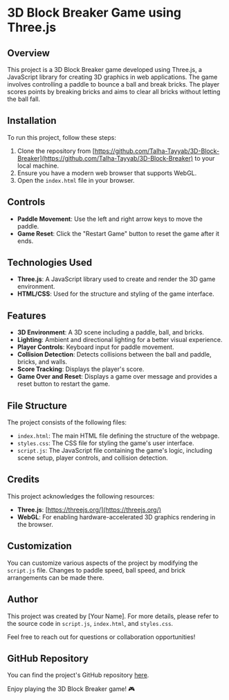 
# 3D Block Breaker Game using Three.js

## Overview

This project is a 3D Block Breaker game developed using Three.js, a JavaScript library for creating 3D graphics in web applications. The game involves controlling a paddle to bounce a ball and break bricks. The player scores points by breaking bricks and aims to clear all bricks without letting the ball fall.

## Installation

To run this project, follow these steps:

1. Clone the repository from [https://github.com/Talha-Tayyab/3D-Block-Breaker](https://github.com/Talha-Tayyab/3D-Block-Breaker) to your local machine.
2. Ensure you have a modern web browser that supports WebGL.
3. Open the `index.html` file in your browser.

## Controls

- **Paddle Movement**: Use the left and right arrow keys to move the paddle.
- **Game Reset**: Click the "Restart Game" button to reset the game after it ends.

## Technologies Used

- **Three.js**: A JavaScript library used to create and render the 3D game environment.
- **HTML/CSS**: Used for the structure and styling of the game interface.

## Features

- **3D Environment**: A 3D scene including a paddle, ball, and bricks.
- **Lighting**: Ambient and directional lighting for a better visual experience.
- **Player Controls**: Keyboard input for paddle movement.
- **Collision Detection**: Detects collisions between the ball and paddle, bricks, and walls.
- **Score Tracking**: Displays the player's score.
- **Game Over and Reset**: Displays a game over message and provides a reset button to restart the game.

## File Structure

The project consists of the following files:

- `index.html`: The main HTML file defining the structure of the webpage.
- `styles.css`: The CSS file for styling the game's user interface.
- `script.js`: The JavaScript file containing the game's logic, including scene setup, player controls, and collision detection.

## Credits

This project acknowledges the following resources:

- **Three.js**: [https://threejs.org/](https://threejs.org/)
- **WebGL**: For enabling hardware-accelerated 3D graphics rendering in the browser.

## Customization

You can customize various aspects of the project by modifying the `script.js` file. Changes to paddle speed, ball speed, and brick arrangements can be made there.

## Author

This project was created by [Your Name]. For more details, please refer to the source code in `script.js`, `index.html`, and `styles.css`.

Feel free to reach out for questions or collaboration opportunities!

## GitHub Repository

You can find the project's GitHub repository [here](https://github.com/Talha-Tayyab/3D-Block-Breaker).

Enjoy playing the 3D Block Breaker game! 🎮
